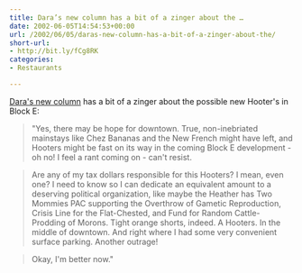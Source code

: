 ```yaml
---
title: Dara’s new column has a bit of a zinger about the …
date: 2002-06-05T14:54:53+00:00
url: /2002/06/05/daras-new-column-has-a-bit-of-a-zinger-about-the/
short-url:
- http://bit.ly/fCg8RK
categories:
- Restaurants

---
```

[Dara's new column](http://www.citypages.com/databank/23/1122/article10447.asp) has a bit of a zinger about the possible new Hooter's in Block E:

> "Yes, there may be hope for downtown. True, non-inebriated mainstays like Chez Bananas and the New French might have left, and Hooters might be fast on its way in the coming Block E development - oh no! I feel a rant coming on - can't resist.

> Are any of my tax dollars responsible for this Hooters? I mean, even one? I need to know so I can dedicate an equivalent amount to a deserving political organization, like maybe the Heather has Two Mommies PAC supporting the Overthrow of Gametic Reproduction, Crisis Line for the Flat-Chested, and Fund for Random Cattle-Prodding of Morons. Tight orange shorts, indeed. A Hooters. In the middle of downtown. And right where I had some very convenient surface parking. Another outrage!

> Okay, I'm better now."